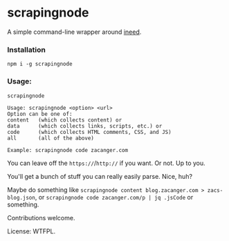 # scrapingnode

A simple command-line wrapper around [ineed](https://www.npmjs.com/package/ineed).

### Installation

`npm i -g scrapingnode`

### Usage:

`scrapingnode`

```
Usage: scrapingnode <option> <url>
Option can be one of:
content   (which collects content) or
data      (which collects links, scripts, etc.) or
code      (which collects HTML comments, CSS, and JS)
all       (all of the above)

Example: scrapingnode code zacanger.com
```

You can leave off the `https://`/`http://` if you want. Or not. Up to you.

You'll get a bunch of stuff you can really easily parse. Nice, huh?

Maybe do something like `scrapingnode content blog.zacanger.com > zacs-blog.json`,
or `scrapingnode code zacanger.com/p | jq .jsCode` or something.

Contributions welcome.

License: WTFPL.
